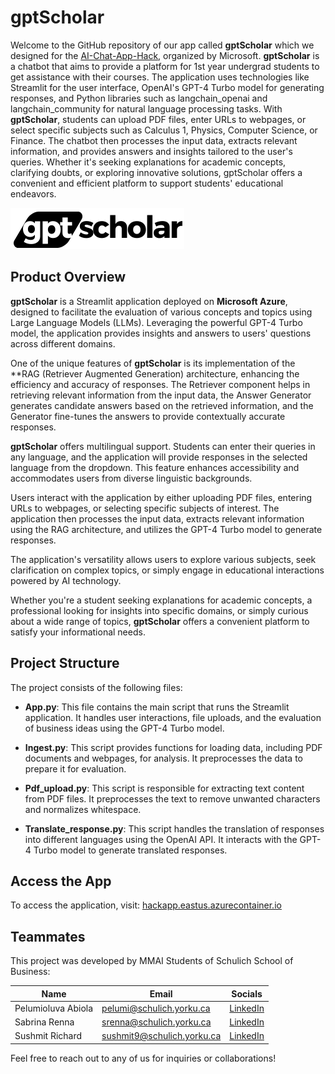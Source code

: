 # gptScholar

Welcome to the GitHub repository of our app called **gptScholar** which we designed for the [AI-Chat-App-Hack](https://github.com/microsoft/AI-Chat-App-Hack), organized by Microsoft. **gptScholar** is a chatbot that aims to provide a platform for 1st year undergrad students to get assistance with their courses. The application uses technologies like Streamlit for the user interface, OpenAI's GPT-4 Turbo model for generating responses, and Python libraries such as langchain_openai and langchain_community for natural language processing tasks. With **gptScholar**, students can upload PDF files, enter URLs to webpages, or select specific subjects such as Calculus 1, Physics, Computer Science, or Finance. The chatbot then processes the input data, extracts relevant information, and provides answers and insights tailored to the user's queries. Whether it's seeking explanations for academic concepts, clarifying doubts, or exploring innovative solutions, gptScholar offers a convenient and efficient platform to support students' educational endeavors.

![Icon](gpt_scholar.png)

## Product Overview

**gptScholar** is a Streamlit application deployed on **Microsoft Azure**, designed to facilitate the evaluation of various concepts and topics using Large Language Models (LLMs). Leveraging the powerful GPT-4 Turbo model, the application provides insights and answers to users' questions across different domains.

One of the unique features of **gptScholar** is its implementation of the **RAG (Retriever Augmented Generation) architecture, enhancing the efficiency and accuracy of responses. The Retriever component helps in retrieving relevant information from the input data, the Answer Generator generates candidate answers based on the retrieved information, and the Generator fine-tunes the answers to provide contextually accurate responses.

**gptScholar** offers multilingual support. Students can enter their queries in any language, and the application will provide responses in the selected language from the dropdown. This feature enhances accessibility and accommodates users from diverse linguistic backgrounds.

Users interact with the application by either uploading PDF files, entering URLs to webpages, or selecting specific subjects of interest. The application then processes the input data, extracts relevant information using the RAG architecture, and utilizes the GPT-4 Turbo model to generate responses.

The application's versatility allows users to explore various subjects, seek clarification on complex topics, or simply engage in educational interactions powered by AI technology.

Whether you're a student seeking explanations for academic concepts, a professional looking for insights into specific domains, or simply curious about a wide range of topics, **gptScholar** offers a convenient platform to satisfy your informational needs.

## Project Structure

The project consists of the following files:

- **App.py**: This file contains the main script that runs the Streamlit application. It handles user interactions, file uploads, and the evaluation of business ideas using the GPT-4 Turbo model.
  
- **Ingest.py**: This script provides functions for loading data, including PDF documents and webpages, for analysis. It preprocesses the data to prepare it for evaluation.
  
- **Pdf_upload.py**: This script is responsible for extracting text content from PDF files. It preprocesses the text to remove unwanted characters and normalizes whitespace.
  
- **Translate_response.py**: This script handles the translation of responses into different languages using the OpenAI API. It interacts with the GPT-4 Turbo model to generate translated responses.

## Access the App 

To access the application, visit: [hackapp.eastus.azurecontainer.io](hackapp.eastus.azurecontainer.io)


## Teammates

This project was developed by MMAI Students of Schulich School of Business:

| Name             | Email                  | Socials                                      |
|------------------|------------------------|-------------------------------------------------------|
| Pelumioluva Abiola| pelumi@schulich.yorku.ca| [LinkedIn](https://www.linkedin.com/in/pelumioluwa-abiola-a136bbab/)      |
| Sabrina Renna    | srenna@schulich.yorku.ca | [LinkedIn](https://www.linkedin.com/in/sabrinarenna/)               |
| Sushmit Richard  | sushmit9@schulich.yorku.ca | [LinkedIn](https://www.linkedin.com/in/sushmitrichard/)        |

Feel free to reach out to any of us for inquiries or collaborations!